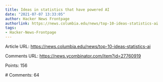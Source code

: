 ```yaml
---
title: Ideas in statistics that have powered AI
date: "2021-07-07 13:33:05"
author: Hacker News Frontpage
authorlink: https://news.columbia.edu/news/top-10-ideas-statistics-ai
tags:
- Hacker-News-Frontpage
---
```


<p>Article URL: <a href="https://news.columbia.edu/news/top-10-ideas-statistics-ai">https://news.columbia.edu/news/top-10-ideas-statistics-ai</a></p>
<p>Comments URL: <a href="https://news.ycombinator.com/item?id=27760919">https://news.ycombinator.com/item?id=27760919</a></p>
<p>Points: 156</p>
<p># Comments: 64</p>
